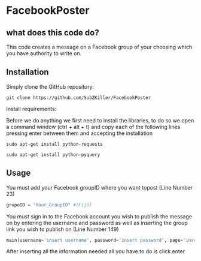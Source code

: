 # FacebookPoster
## what does this code do?

This code creates a message on a Facebook group of your choosing which you have authority to write on.


## Installation
Simply clone the GitHub repository:

`git clone https://github.com/SubZKiller/FacebookPoster`

Install requirements:

Before we do anything we first need to install the libraries, to do so we open a command window (ctrl + alt + t) and copy each of the following lines pressing enter between them and accepting the installation 

`sudo apt-get install python-requests`

`sudo apt-get install python-pyquery`


## Usage

You must add your Facebook groupID where you want topost (Line Number 23)

```python
grupoID = "Your_GroupID" #(Fijo)

```
You must sign in to the Facebook account you wish to publish the message on by entering the username and password as well as inserting the group link you wish to publish on (Line Number 149)

```python
main(usernane='insert username', password='insert password', page='insert URL')

```

After inserting all the information needed all you have to do is click enter

